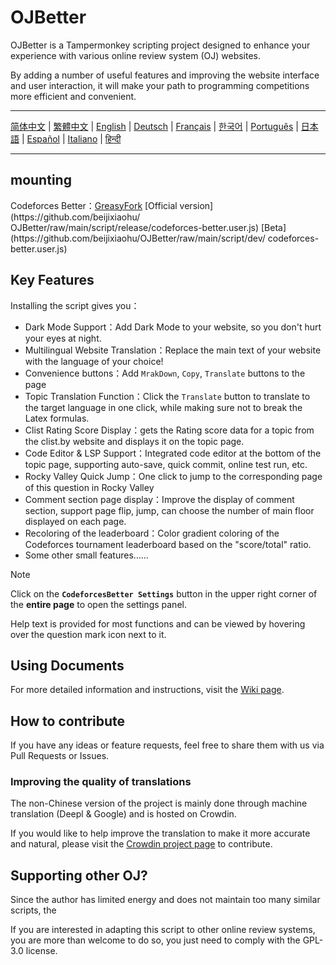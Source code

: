 # OJBetter

OJBetter is a Tampermonkey scripting project designed to enhance your experience with various online review system (OJ) websites.

By adding a number of useful features and improving the website interface and user interaction, it will make your path to programming competitions more efficient and convenient.

***

[简体中文](https://github.com/beijixiaohu/OJBetter/blob/main/README.md) | [繁體中文](https://github.com/beijixiaohu/OJBetter/blob/main/i18n/zh-Hant/README.md) | [English](https://github.com/beijixiaohu/OJBetter/blob/main/i18n/en/README.md) | [Deutsch](https://github.com/beijixiaohu/OJBetter/blob/main/i18n/de/README.md) | [Français](https://github.com/beijixiaohu/OJBetter/blob/main/i18n/fr/README.md) | [한국어](https://github.com/beijixiaohu/OJBetter/blob/main/i18n/ko/README.md) | [Português](https://github.com/beijixiaohu/OJBetter/blob/main/i18n/pt/README.md) | [日本語](https://github.com/beijixiaohu/OJBetter/blob/main/i18n/ja/README.md) | [Español](https://github.com/beijixiaohu/OJBetter/blob/main/i18n/es/README.md) | [Italiano](https://github.com/beijixiaohu/OJBetter/blob/main/i18n/it/README.md) | [हिन्दी](https://github.com/beijixiaohu/OJBetter/blob/main/i18n/hi/README.md)

***

## mounting

Codeforces Better：[GreasyFork](https://greasyfork.org/zh-CN/scripts/465777-codeforces-better) [Official version](https\://github.com/beijixiaohu/ OJBetter/raw/main/script/release/codeforces-better.user.js) [Beta](https\://github.com/beijixiaohu/OJBetter/raw/main/script/dev/ codeforces-better.user.js)

## Key Features

Installing the script gives you：

- Dark Mode Support：Add Dark Mode to your website, so you don't hurt your eyes at night.
- Multilingual Website Translation：Replace the main text of your website with the language of your choice!
- Convenience buttons：Add `MrakDown`, `Copy`, `Translate` buttons to the page
- Topic Translation Function：Click the `Translate` button to translate to the target language in one click, while making sure not to break the Latex formulas.
- Clist Rating Score Display：gets the Rating score data for a topic from the clist.by website and displays it on the topic page.
- Code Editor & LSP Support：Integrated code editor at the bottom of the topic page, supporting auto-save, quick commit, online test run, etc.
- Rocky Valley Quick Jump：One click to jump to the corresponding page of this question in Rocky Valley
- Comment section page display：Improve the display of comment section, support page flip, jump, can choose the number of main floor displayed on each page.
- Recoloring of the leaderboard：Color gradient coloring of the Codeforces tournament leaderboard based on the "score/total" ratio.
- Some other small features……

> [!NOTE]
>
> Click on the **`CodeforcesBetter Settings`** button in the upper right corner of the **entire page** to open the settings panel.
>
> Help text is provided for most functions and can be viewed by hovering over the question mark icon next to it.

## Using Documents

For more detailed information and instructions, visit the [Wiki page](https://github.com/beijixiaohu/OJBetter/wiki).

## How to contribute

If you have any ideas or feature requests, feel free to share them with us via Pull Requests or Issues.

### Improving the quality of translations

The non-Chinese version of the project is mainly done through machine translation (Deepl & Google) and is hosted on Crowdin.

If you would like to help improve the translation to make it more accurate and natural, please visit the [Crowdin project page](https://zh.crowdin.com/project/codeforcesbetter) to contribute.

## Supporting other OJ?

Since the author has limited energy and does not maintain too many similar scripts, the

If you are interested in adapting this script to other online review systems, you are more than welcome to do so, you just need to comply with the GPL-3.0 license.
